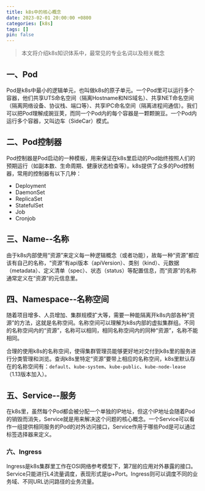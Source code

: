 ```yaml
---
title: k8s中的核心概念
date: 2023-02-01 20:00:00 +0800
categories: [k8s]
tags: []
pin: false
---
```


> 本文将介绍k8s知识体系中，最常见的专业名词以及相关概念

## 一、Pod

Pod是k8s中最小的逻辑单元，也叫做k8s的原子单元。一个Pod里可以运行多个容器，他们共享UTS命名空间（隔离Hostname和NIS域名）、共享NET命名空间（隔离网络设备、协议栈、端口等）、共享IPC命名空间（隔离进程间通信）。我们可以把Pod理解成豌豆荚，而同一个Pod内的每个容器是一颗颗豌豆。一个Pod内运行多个容器，又叫边车（SideCar）模式。

## 二、Pod控制器

Pod控制器是Pod启动的一种模板，用来保证在k8s里启动的Pod始终按照人们的预期运行（如副本数、生命周期、健康状态检查等）。k8s提供了众多的Pod控制器，常用的控制器有以下几种：

- Deployment
- DaemonSet
- ReplicaSet
- StatefulSet
- Job
- Cronjob

## 三、Name--名称

由于k8s内部使用“资源”来定义每一种逻辑概念（或者功能），故每一种“资源”都应该有自己的名称，“资源”有api版本（apiVersion）、类别（kind）、元数据（metadata）、定义清单（spec）、状态（status）等配置信息，而“资源”的名称通常定义在“资源”的元信息里。

## 四、Namespace--名称空间

随着项目增多、人员增加、集群规模扩大等，需要一种能隔离开k8s内部各种“资源”的方法，这就是名称空间。名称空间可以理解为k8s内部的虚拟集群组。不同的名称空间内的“资源”，名称可以相同，相同名称空间内的同种“资源”，名称不能相同。

合理的使用k8s的名称空间，使得集群管理员能够更好地对交付到k8s里的服务进行分类管理和浏览。查询k8s里特定“资源”要带上相应的名称空间，k8s里默认存在的名称空间有：`default`、`kube-system`、`kube-public`、`kube-node-lease`（1.13版本加入）。

## 五、Service--服务

在k8s里，虽然每个Pod都会被分配一个单独的IP地址，但这个IP地址会随着Pod的销毁而消失，Service就是用来解决这个问题的核心概念。一个Service可以看作一组提供相同服务的Pod的对外访问接口，Service作用于哪些Pod是可以通过标签选择器来定义。

### 六、Ingress

Ingress是k8s集群里工作在OSI网络参考模型下，第7层的应用对外暴露的接口。Service只能进行L4流量调度，表现形式是ip+Port。Ingress则可以调度不同的业务域、不同URL访问路径的业务流量。

